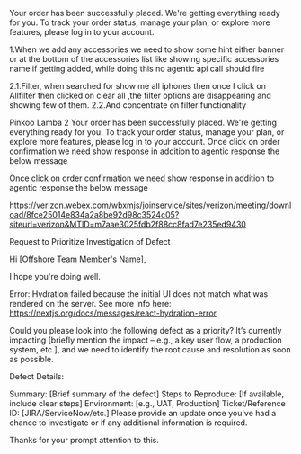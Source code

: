 Your order has been successfully placed. We're getting everything ready for you.
To track your order status, manage your plan, or explore more features, please log in to your account.
 
1.When we add any accessories we need to show some hint either banner or at the bottom of the accessories list like showing specific accessories name if getting added, while doing this no agentic api call should fire
 
2.1.Filter, when searched for show me all iphones then once I click on Allfilter then clicked on clear all ,the filter options are disappearing and showing few of them.
2.2.And concentrate on filter functionality
 
Pinkoo Lamba 2
Your order has been successfully placed. We're getting everything ready for you.  To track your order status, manage your plan, or explore more features, please log in to your account.
Once click on order confirmation we need show response in addition to agentic response the below message


 Once click on order confirmation we need show response in addition to agentic response the below message
 
https://verizon.webex.com/wbxmjs/joinservice/sites/verizon/meeting/download/8fce25014e834a2a8be92d98c3524c05?siteurl=verizon&MTID=m7aae3025fdb2f88cc8fad7e235ed9430



Request to Prioritize Investigation of Defect

Hi [Offshore Team Member's Name],

I hope you're doing well.





Error: Hydration failed because the initial UI does not match what was rendered on the server.
See more info here: https://nextjs.org/docs/messages/react-hydration-error

Could you please look into the following defect as a priority? It’s currently impacting [briefly mention the impact – e.g., a key user flow, a production system, etc.], and we need to identify the root cause and resolution as soon as possible.

Defect Details:

Summary: [Brief summary of the defect]
Steps to Reproduce: [If available, include clear steps]
Environment: [e.g., UAT, Production]
Ticket/Reference ID: [JIRA/ServiceNow/etc.]
Please provide an update once you've had a chance to investigate or if any additional information is required.

Thanks for your prompt attention to this.
